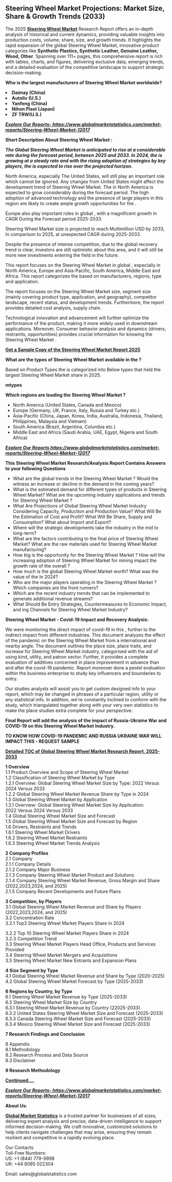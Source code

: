 <h2>Steering Wheel Market Projections: Market Size, Share & Growth Trends (2033)</h2><p>The 2025 <strong><a href="https://www.globalmarketstatistics.com/market-reports/Steering-Wheel-Market-12017">Steering Wheel Market</a></strong> Research Report offers an in-depth analysis of historical and current dynamics, providing valuable insights into production costs, volume, share, size, and growth trends. It highlights the rapid expansion of the global Steering Wheel Market, innovative product categories like <strong>Synthetic Plastics, Synthetic Leather, Genuine Leather, Wood, Other</strong>. Spanning over 111+ pages, this comprehensive report is rich with tables, charts, and figures, delivering exclusive data, emerging trends, and a detailed evaluation of the competitive landscape to support strategic decision-making.</p><p><strong>Who is the largest manufacturers of Steering Wheel Market worldwide?</strong></p><p><strong><li>Daimay (China)<li>Autoliv (U.S.)<li>Yanfeng (China)<li>Nihon Plast (Japan)<li>ZF TRW(U.S.)</strong></p><p><strong><em><a href="https://www.globalmarketstatistics.com/market-reports/Steering-Wheel-Market-12017">Explore Our Reports-&nbsp;https://www.globalmarketstatistics.com/market-reports/Steering-Wheel-Market-12017</a></em></strong></p><p><strong>Short Description About Steering Wheel Market :</strong></p><p><strong><em>The Global Steering Wheel Market is anticipated to rise at a considerable rate during the forecast period, between 2025 and 2033. In 2024, the is growing at a steady rate and with the rising adoption of strategies by key players, the is expected to rise over the projected horizon.</em></strong></p><p>North America, especially The United States, will still play an important role which cannot be ignored. Any changes from United States might affect the development trend of Steering Wheel Market. The in North America is expected to grow considerably during the forecast period. The high adoption of advanced technology and the presence of large players in this region are likely to create ample growth opportunities for the .</p><p>Europe also play important roles in global , with a magnificent growth in CAGR During the Forecast period 2025-2033.</p><p>Steering Wheel Market size is projected to reach Multimillion USD by 2033, In comparison to 2025, at unexpected CAGR during 2025-2033.</p><p>Despite the presence of intense competition, due to the global recovery trend is clear, investors are still optimistic about this area, and it will still be more new investments entering the field in the future.</p><p>This report focuses on the Steering Wheel Market in global , especially in North America, Europe and Asia-Pacific, South America, Middle East and Africa. This report categorizes the based on manufacturers, regions, type and application.</p><p>The report focuses on the Steering Wheel Market size, segment size (mainly covering product type, application, and geography), competitor landscape, recent status, and development trends. Furthermore, the report provides detailed cost analysis, supply chain.</p><p>Technological innovation and advancement will further optimize the performance of the product, making it more widely used in downstream applications. Moreover, Consumer behavior analysis and dynamics (drivers, restraints, opportunities) provides crucial information for knowing the Steering Wheel Market .</p><p><strong><a href="https://www.globalmarketstatistics.com/market-reports/Steering-Wheel-Market-12017">Get a Sample Copy of the Steering Wheel Market Report 2025</a></strong></p><p><strong>What are the types of Steering Wheel Market available in the ?</strong></p><p>Based on Product Types the is categorized into Below types that held the largest Steering Wheel Market share in 2025.</p><p><strong>mtypes</strong></p><p><strong>Which regions are leading the Steering Wheel Market ?</strong></p><ul><li>North America (United States, Canada and Mexico)</li><li>Europe (Germany, UK, France, Italy, Russia and Turkey etc.)</li><li>Asia-Pacific (China, Japan, Korea, India, Australia, Indonesia, Thailand, Philippines, Malaysia and Vietnam)</li><li>South America (Brazil, Argentina, Columbia etc.)</li><li>Middle East and Africa (Saudi Arabia, UAE, Egypt, Nigeria and South Africa)</li></ul><p><strong><em><a href="https://www.globalmarketstatistics.com/market-reports/Steering-Wheel-Market-12017">Explore Our Reports https://www.globalmarketstatistics.com/market-reports/Steering-Wheel-Market-12017</a></em></strong></p><p><strong>This Steering Wheel Market Research/Analysis Report Contains Answers to your following Questions</strong></p><ul><li>What are the global trends in the Steering Wheel Market ? Would the witness an increase or decline in the demand in the coming years?</li><li>What is the estimated demand for different types of products in Steering Wheel Market? What are the upcoming industry applications and trends for Steering Wheel Market ?</li><li>What Are Projections of Global Steering Wheel Market Industry Considering Capacity, Production and Production Value? What Will Be the Estimation of Cost and Profit? What Will Be Share, Supply and Consumption? What about Import and Export?</li><li>Where will the strategic developments take the industry in the mid to long-term?</li><li>What are the factors contributing to the final price of Steering Wheel Market? What are the raw materials used for Steering Wheel Market manufacturing?</li><li>How big is the opportunity for the Steering Wheel Market ? How will the increasing adoption of Steering Wheel Market for mining impact the growth rate of the overall ?</li><li>How much is the global Steering Wheel Market worth? What was the value of the In 2024?</li><li>Who are the major players operating in the Steering Wheel Market ? Which companies are the front runners?</li><li>Which are the recent industry trends that can be implemented to generate additional revenue streams?</li><li>What Should Be Entry Strategies, Countermeasures to Economic Impact, and ing Channels for Steering Wheel Market Industry?</li></ul><p><strong>Steering Wheel Market - Covid-19 Impact and Recovery Analysis:</strong></p><p>We were monitoring the direct impact of covid-19 in this , further to the indirect impact from different industries. This document analyzes the effect of the pandemic on the Steering Wheel Market from a international and nearby angle. The document outlines the place size, place traits, and increase for Steering Wheel Market industry, categorised with the aid of using kind, utility, and patron sector. Further, it provides a complete evaluation of additives concerned in place improvement in advance than and after the covid-19 pandemic. Report moreover done a pestel evaluation within the business enterprise to study key influencers and boundaries to entry.</p><p>Our studies analysts will assist you to get custom designed info to your report, which may be changed in phrases of a particular region, utility or any statistical info. In addition, we're constantly inclined to conform with the study, which triangulated together along with your very own statistics to make the place studies extra complete for your perspective.</p><p><strong>Final Report will add the analysis of the impact of Russia-Ukraine War and COVID-19 on this Steering Wheel Market Industry.</strong></p><p><strong>TO KNOW HOW COVID-19 PANDEMIC AND RUSSIA UKRAINE WAR WILL IMPACT THIS - REQUEST SAMPLE</strong></p><p><strong><a href="https://www.globalmarketstatistics.com/market-reports/Steering-Wheel-Market-12017">Detailed TOC of Global Steering Wheel Market Research Report, 2025-2033</a></strong></p><p><strong>1 Overview</strong><br /> 1.1 Product Overview and Scope of Steering Wheel Market<br /> 1.2 Classification of Steering Wheel Market by Type<br /> 1.2.1 Overview: Global Steering Wheel Market Size by Type: 2022 Versus 2024 Versus 2033<br /> 1.2.2 Global Steering Wheel Market Revenue Share by Type in 2024<br /> 1.3 Global Steering Wheel Market by Application<br /> 1.3.1 Overview: Global Steering Wheel Market Size by Application: 2022&nbsp;Versus 2024 Versus 2033<br /> 1.4 Global Steering Wheel Market Size and Forecast<br /> 1.5 Global Steering Wheel Market Size and Forecast by Region<br /> 1.6 Drivers, Restraints and Trends<br /> 1.6.1 Steering Wheel Market Drivers<br /> 1.6.2 Steering Wheel Market Restraints<br /> 1.6.3 Steering Wheel Market Trends Analysis</p><p><strong>2 Company Profiles</strong><br /> 2.1 Company<br /> 2.1.1 Company Details<br /> 2.1.2 Company Major Business<br /> 2.1.3 Company Steering Wheel Market Product and Solutions<br /> 2.1.4 Company Steering Wheel Market Revenue, Gross Margin and Share (2022,2023,2024, and 2025)<br /> 2.1.5 Company Recent Developments and Future Plans</p><p><strong>3 Competition, by Players</strong><br /> 3.1 Global Steering Wheel Market Revenue and Share by Players (2022,2023,2024, and 2025)<br /> 3.2 Concentration Rate<br /> 3.2.1 Top3 Steering Wheel Market Players Share in 2024</p><p>3.2.2 Top 10 Steering Wheel Market Players Share in 2024<br /> 3.2.3 Competition Trend<br /> 3.3 Steering Wheel Market Players Head Office, Products and Services Provided<br /> 3.4 Steering Wheel Market Mergers and Acquisitions<br /> 3.5 Steering Wheel Market New Entrants and Expansion Plans</p><p><strong>4 Size Segment by Type</strong><br /> 4.1 Global Steering Wheel Market Revenue and Share by Type (2020-2025)<br /> 4.2 Global Steering Wheel Market Forecast by Type (2025-2033)</p><p><strong>6 Regions by Country, by Type</strong><br /> 6.1 Steering Wheel Market Revenue by Type (2025-2033)<br /> 6.3 Steering Wheel Market Size by Country<br /> 6.3.1 Steering Wheel Market Revenue by Country (22025-2033)<br /> 6.3.2 United States Steering Wheel Market Size and Forecast (2025-2033)<br /> 6.3.3 Canada Steering Wheel Market Size and Forecast (2025-2033)<br /> 6.3.4 Mexico Steering Wheel Market Size and Forecast (2025-2033)</p><p><strong>7 Research Findings and Conclusion</strong></p><p>8 Appendix<br /> 8.1 Methodology<br /> 8.2 Research Process and Data Source<br /> 8.3 Disclaimer</p><p><strong>9 Research Methodology</strong></p><p><strong><a href="https://www.globalmarketstatistics.com/market-reports/Steering-Wheel-Market-12017">Continued&hellip;.</a></strong></p><p><strong><em><a href="https://www.globalmarketstatistics.com/market-reports/Steering-Wheel-Market-12017">Explore Our Reports-&nbsp;https://www.globalmarketstatistics.com/market-reports/Steering-Wheel-Market-12017</a></em></strong></p><p><strong>About Us:</strong></p><p><strong><a href="https://www.globalmarketstatistics.com/">Global Market Statistics</a></strong> is a trusted partner for businesses of all sizes, delivering expert analysis and precise, data-driven intelligence to support informed decision-making. We craft innovative, customized solutions to help clients navigate challenges that may arise, ensuring they remain resilient and competitive in a rapidly evolving place.</p><p>Our Contacts<br /> Toll-Free Numbers:<br /> US: +1 (844) 779-9998<br /> UK: +44 8085 022304</p><p>Email: sales@globalstatistics.com</p>
